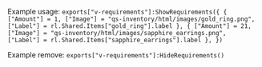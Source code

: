  Example usage:
     ```
     exports["v-requirements"]:ShowRequirements({
         {
             ["Amount"] = 1,
             ["Image"] = "qs-inventory/html/images/gold_ring.png",
             ["Label"] = rl.Shared.Items["gold_ring"].label
         },
         {
             ["Amount"] = 21,
             ["Image"] = "qs-inventory/html/images/sapphire_earrings.png",
             ["Label"] = rl.Shared.Items["sapphire_earrings"].label
         },
    })
    ```

 Example remove:
     ``` exports["v-requirements"]:HideRequirements() ```
